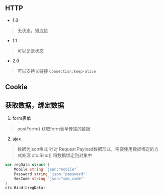 ## HTTP
- 1.0
> 无状态，短连接

- 1.1
> 可以记录状态

- 2.0
> 可以支持长链接 `Connection:keep-alive`

## Cookie


## 获取数据，绑定数据
1. form表单
> postForm() 获取form表单传递的数据

2. ajax
> 数据为json格式
> 针对 Request Payload数据形式，需要使用数据绑定的方式处理 ctx.Bind() 将数据绑定到对象中

```go
var regData struct {
    Mobile string `json:"mobile"`
    Password string `json:"password"`
    SmsCode string `json:"sms_code"`
}
ctx.Bind(&regData)
```
